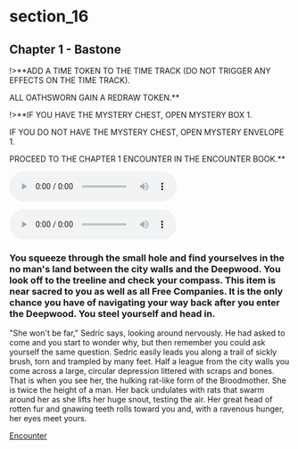 
# section_16

## Chapter 1 - Bastone

!>**ADD A TIME TOKEN TO THE TIME TRACK (DO NOT TRIGGER ANY EFFECTS ON THE TIME TRACK).

ALL OATHSWORN GAIN A REDRAW TOKEN.**

!>**IF YOU HAVE THE MYSTERY CHEST, OPEN MYSTERY BOX 1.

IF YOU DO NOT HAVE THE MYSTERY CHEST, OPEN MYSTERY ENVELOPE 1.

PROCEED TO THE CHAPTER 1 ENCOUNTER IN THE ENCOUNTER BOOK.**

<audio controls><source src="../../decomp/app/src/main/res/raw/chp1_4_14__a.mp3" type="audio/mpeg"></audio>

<audio controls><source src="../../decomp/app/src/main/res/raw/chp1_4_14__c.mp3" type="audio/mpeg"></audio>

### You squeeze through the small hole and find yourselves in the no man's land between the city walls and the Deepwood. You look off to the treeline and check your compass. This item is near sacred to you as well as all Free Companies. It is the only chance you have of navigating your way back after you enter the Deepwood. You steel yourself and head in.

"She won't be far," Sedric says, looking around nervously. He had asked to come and you start to wonder why, but then remember you could ask yourself the same question. Sedric easily leads you along a trail of sickly brush, torn and trampled by many feet. Half a league from the city walls you come across a large, circular depression littered with scraps and bones. That is when you see her, the hulking rat-like form of the Broodmother. She is twice the height of a man. Her back undulates with rats that swarm around her as she lifts her huge snout, testing the air. Her great head of rotten fur and gnawing teeth rolls toward you and, with a ravenous hunger, her eyes meet yours.

[Encounter](output/chapter1/section_80.md)


